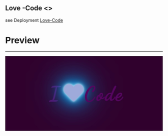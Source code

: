 ## Love -Code <>


see Deployment [Love-Code](https://sifrisky.github.io/love-code/.)
# Preview

***********************************************

![](docs/screenshot.jpeg)